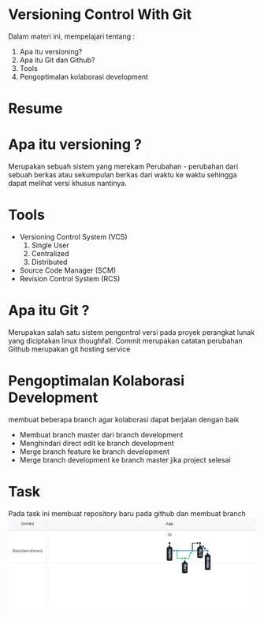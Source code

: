 # Versioning Control With Git
Dalam materi ini, mempelajari tentang : 
1. Apa itu versioning?
2. Apa itu Git dan Github?
3. Tools
4. Pengoptimalan kolaborasi development

# Resume
# Apa itu versioning ?
Merupakan sebuah sistem yang merekam Perubahan - perubahan dari sebuah berkas atau sekumpulan berkas dari waktu ke waktu sehingga dapat melihat versi khusus nantinya.

# Tools
- Versioning Control System (VCS)
  1. Single User
  2. Centralized
  3. Distributed
- Source Code Manager (SCM)
- Revision Control System (RCS)

# Apa itu Git ?
Merupakan salah satu sistem pengontrol versi pada proyek perangkat lunak yang diciptakan linux thoughfall.
Commit merupakan catatan perubahan
Github merupakan git hosting service

# Pengoptimalan Kolaborasi Development
membuat beberapa branch agar kolaborasi dapat berjalan dengan baik
- Membuat branch master dari branch development
- Menghindari direct edit ke branch development
- Merge branch feature ke branch development
- Merge branch development ke branch master jika project selesai

# Task
Pada task ini membuat repository baru pada github dan membuat branch
![HasilTask](./Screenshoot/ss.png)
